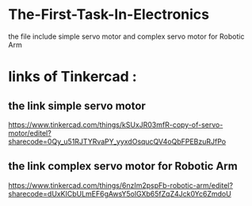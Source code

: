 # The-First-Task-In-Electronics
the file include simple servo motor and complex servo motor for Robotic Arm
# links of Tinkercad :
## the link simple servo motor
https://www.tinkercad.com/things/kSUxJR03mfR-copy-of-servo-motor/editel?sharecode=0Qy_u51RJTYRvaPY_yyxdOsqucQV4oQbFPEBzuRJfPo
## the link complex servo motor for Robotic Arm
https://www.tinkercad.com/things/6nzIm2pspFb-robotic-arm/editel?sharecode=dUxKICbULmEF6gAwsY5olGXb65fZqZ4Jck0Yc6ZmdoU
